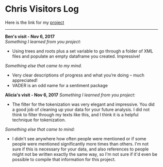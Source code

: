 # Chris Visitors Log
Here is the link for my [project](https://github.com/Data-Science-for-Linguists/lagunilla_ling1340_project)

---

**Ben's visit - Nov 6, 2017**  
*Something I learned from you project:*  
-	Using trees and roots plus a set variable to go through a folder of XML files and populate an empty dataframe you created. Impressive!  

*Something else that came to my mind.*  
-	Very clear descriptions of progress and what you’re doing – much appreciated!  
-	VADER is an odd name for a sentiment package  

**Alicia's visit - Nov 6, 2017**
*Something I learned from you project:*  
- The filter for the tokenization was very elegant and impressive. You did a good job of 
cleaning up your data for your future analysis. I did not think to filter through my texts
like this, and I think it is a helpful technique for tokenization.

*Something else that came to mind:*  
- I didn't see anywhere how often people were mentioned or if some people were mentioned significantly more times than others.
I'm not sure if this is necessary for your data, and also references to people might not be written exactly the same way, so I'm not sure 
if it'd even be possible to compile that information for this project.